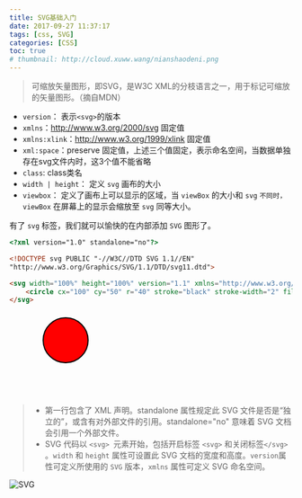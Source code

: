 ```yaml
---
title: SVG基础入门
date: 2017-09-27 11:37:17
tags: [css, SVG]
categories: [CSS]
toc: true
# thumbnail: http://cloud.xuww.wang/nianshaodeni.png
---
```


> 可缩放矢量图形，即SVG，是W3C XML的分枝语言之一，用于标记可缩放的矢量图形。（摘自MDN）

* `version`： 表示` <svg> `的版本
* `xmlns`：http://www.w3.org/2000/svg 固定值
* `xmlns:xlink`：http://www.w3.org/1999/xlink 固定值
* `xml:space`：preserve 固定值，上述三个值固定，表示命名空间，当数据单独存在svg文件内时，这3个值不能省略
* `class`: class类名
* `width | height`： 定义 `svg` 画布的大小
* `viewbox`： 定义了画布上可以显示的区域，当 `viewBox` 的大小和 `svg` `不同时，viewBox` 在屏幕上的显示会缩放至 `svg` 同等大小。

<!-- more -->
有了 `svg` 标签，我们就可以愉快的在内部添加 `SVG` 图形了。

```html
<?xml version="1.0" standalone="no"?>

<!DOCTYPE svg PUBLIC "-//W3C//DTD SVG 1.1//EN" 
"http://www.w3.org/Graphics/SVG/1.1/DTD/svg11.dtd">

<svg width="100%" height="100%" version="1.1" xmlns="http://www.w3.org/2000/svg">
    <circle cx="100" cy="50" r="40" stroke="black" stroke-width="2" fill="red"/>
</svg>
```
<svg width="100%" height="100%" version="1.1" xmlns="http://www.w3.org/2000/svg">
    <circle cx="100" cy="50" r="40" stroke="black" stroke-width="2" fill="red"/>
</svg>

> * 第一行包含了 XML 声明。standalone 属性规定此 SVG 文件是否是“独立的”，或含有对外部文件的引用。standalone="no" 意味着 SVG 文档会引用一个外部文件。
> * SVG 代码以 ```<svg> ```元素开始，包括开启标签 ```<svg>``` 和关闭标签```</svg>``` 。```width``` 和 ```height``` 属性可设置此 SVG 文档的宽度和高度。```version```属性可定义所使用的 ```SVG``` 版本，```xmlns``` 属性可定义 SVG 命名空间。

![SVG](http://cloud.xuww.wang/svg.jpg)
